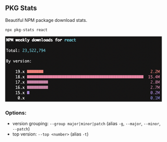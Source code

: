 ## PKG Stats

Beautiful NPM package download stats.

```
npx pkg-stats react
```

<div align='center'>
  <img src="https://raw.githubusercontent.com/mdjastrzebski/pkg-stats/main/docs/public/example-react.png" alt="pkg-stats" height="210" width="538" />
</div>

### Options:

- version grouping: `--group major|minor|patch` (alias `-g`, `--major`, `--minor`, `--patch`)
- top version: `--top <number>` (alias `-t`)
